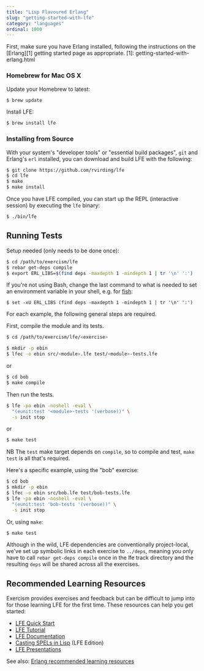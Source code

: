 ```yaml
---
title: "Lisp Flavoured Erlang"
slug: "getting-started-with-lfe"
category: "languages"
ordinal: 1000
---
```


First, make sure you have Erlang installed, following the instructions on the
[Erlang][1] getting started page as appropriate.
[1]: getting-started-with-erlang.html

### Homebrew for Mac OS X

Update your Homebrew to latest:

```bash
$ brew update
```

Install LFE:

```bash
$ brew install lfe
```

### Installing from Source
With your system's "developer tools" or "essential build packages", `git`
and Erlang's `erl` installed, you can download and build LFE with the following:

```bash
$ git clone https://github.com/rvirding/lfe
$ cd lfe
$ make
$ make install
```

Once you have LFE compiled, you can start up the REPL (interactive session)
by executing the ``lfe`` binary:

```bash
$ ./bin/lfe
```


## Running Tests

Setup needed (only needs to be done once):

```bash
$ cd /path/to/exercism/lfe
$ rebar get-deps compile
$ export ERL_LIBS=$(find deps -maxdepth 1 -mindepth 1 | tr '\n' ':')
```

If you're not using Bash, change the last command to what is needed to set an
environment variable in your shell, e.g. for [fish][2]:

```fish
$ set -xU ERL_LIBS (find deps -maxdepth 1 -mindepth 1 | tr '\n' ':')
```

[2]: http://fishshell.com

For each example, the following general steps are required.

First, compile the module and its tests.

```bash
$ cd /path/to/exercism/lfe/<exercise>
```

```bash
$ mkdir -p ebin
$ lfec -o ebin src/<module>.lfe test/<module>-tests.lfe
```

or

```bash
$ cd bob
$ make compile
```

Then run the tests.

```bash
$ lfe -pa ebin -noshell -eval \
  "(eunit:test '<module>-tests '(verbose))" \
  -s init stop
```

or

```bash
$ make test
```

NB The `test` make target depends on `compile`, so to compile
and test, `make test` is all that's required.


Here's a specific example, using the "bob" exercise:

```bash
$ cd bob
$ mkdir -p ebin
$ lfec -o ebin src/bob.lfe test/bob-tests.lfe
$ lfe -pa ebin -noshell -eval \
  "(eunit:test 'bob-tests '(verbose))" \
  -s init stop
```

Or, using `make`:

```bash
$ make test
```

Although in the wild, LFE dependencies are conventionally project-local,
we've set up symbolic links in each exercise to `../deps`, meaning you only
have to call `rebar get-deps compile` once in the lfe track directory
and the resulting `deps` will be shared across all the exercises.


## Recommended Learning Resources

Exercism provides exercises and feedback but can be difficult to jump into for
those learning LFE for the first time. These resources can help you get started:

* [LFE Quick Start](http://lfe.gitbooks.io/quick-start/)
* [LFE Tutorial](http://lfe.gitbooks.io/tutorial/)
* [LFE Documentation](http://docs.lfe.io/)
* [Casting SPELs in Lisp](http://lfe.gitbooks.io/casting-spels/) (LFE Edition)
* [LFE Presentations](http://docs.lfe.io/presentations.html)

See also: [Erlang recommended learning resources][3]

[3]: getting-started-with-erlang.html#recommended-learning-resources
